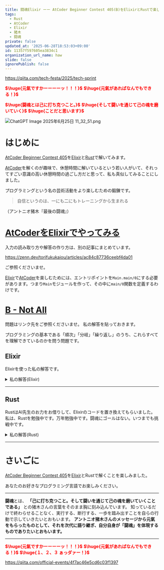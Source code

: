 ```yaml
---
title: 闘魂Elixir ーー AtCoder Beginner Contest 405(B)をElixirとRustで楽しむ
tags:
  - Rust
  - AtCoder
  - Elixir
  - 猪木
  - 闘魂
private: false
updated_at: '2025-06-28T18:53:03+09:00'
id: 11357f597605ea3834c1
organization_url_name: haw
slide: false
ignorePublish: false
---
```

https://qiita.com/tech-festa/2025/tech-sprint

<b><font color="red">$\huge{元氣ですかーーーーッ！！！}$</font></b>
<b><font color="red">$\huge{元氣があればなんでもできる！}$</font></b>

<b><font color="red">$\huge{闘魂とは己に打ち克つこと。}$</font></b>
<b><font color="red">$\huge{そして闘いを通じて己の魂を磨いていく}$</font></b>
<b><font color="red">$\huge{ことだと思います}$</font></b>

![ChatGPT Image 2025年6月25日 11_32_51.png](https://qiita-image-store.s3.ap-northeast-1.amazonaws.com/0/131808/a80ca1b4-3ccd-40c7-945b-6c8c969727e0.png)



# はじめに

[AtCoder Beginner Contest 405](https://atcoder.jp/contests/abc405)を[Elixir](https://elixir-lang.org/)と[Rust](https://www.rust-lang.org/)で解いてみます。  

[AtCoder](https://atcoder.jp/)を解くのが趣味で、休憩時間に解いているという若い人がいて、それってすごい意識の高い休憩時間の過ごし方だと思って、私も真似してみることにしました。  

プログラミングという名の芸術活動をより楽しむための鍛錬です。  

> 自信というのは、一にも二にもトレーニングから生まれる

（アントニオ猪木『最後の闘魂』）


# [AtCoderをElixirでやってみる](https://zenn.dev/torifukukaiou/articles/ac84c87736ceebf4da01)

入力の読み取り方や解答の作り方は、別の記事にまとめています。


https://zenn.dev/torifukukaiou/articles/ac84c87736ceebf4da01

ご参照くださいませ。

[Elixir](https://elixir-lang.org/)で[AtCoder](https://atcoder.jp/)を楽しむためには、エントリポイントを`Main.main/0`にする必要があります。つまり`Main`モジュールを作って、その中に`main/0`関数を定義するわけです。

# [B - Not All](https://atcoder.jp/contests/abc405/tasks/abc405_b)

問題はリンク先をご参照くださいませ。
私の解答を貼っておきます。

プログラミングの基本である「順次」「分岐」「繰り返し」のうち、これらすべてを理解できているのかを問う問題です。

## Elixir

Elixirを使った私の解答です。


<details><summary>私の解答(Elixir)</summary>

_問題文を読んでいらっしゃることを前提にひとこと解説をしておきます。_


関数のパターンマッチとガード節、再帰でスッキリと書きました。    



```elixir
defmodule Main do
  def main do
    [_n, m] = IO.read(:line) |> String.trim() |> String.split(" ") |> Enum.map(&String.to_integer/1)
    a_list = IO.read(:line) |> String.trim() |> String.split(" ") |> Enum.map(&String.to_integer/1)

    solve(m, a_list)
    |> IO.puts()
  end

  def solve(m, list) do
    list
    |> Enum.reverse()
    |> do_solve(m, Enum.uniq(list) |> Enum.count(), 0)
  end

  defp do_solve(_list, m, cnt, acc) when cnt < m, do: acc
  
  defp do_solve([_|tail], m, _cnt, acc) do
    do_solve(tail, m, Enum.uniq(tail) |> Enum.count(), acc + 1)
  end
end
```




</details>

---

## Rust

RustはAI先生のお力をお借りして、Elixirのコードを置き換えてもらいました。
私は、Rustを勉強中です。万年勉強中です。闘魂にゴールはない。いつまでも挑戦中です。

<details><summary>私の解答(Rust)</summary>

```rust
use std::collections::HashSet;
use std::io::{self, BufRead};

fn main() {
    let stdin = io::stdin();
    let mut lines = stdin.lock().lines();

    // 1行目: n, m
    let line1 = lines.next().unwrap().unwrap();
    let _n_m: Vec<usize> = line1
        .split_whitespace()
        .map(|x| x.parse::<usize>().unwrap())
        .collect();
    let m = _n_m[1];

    // 2行目: a_list
    let line2 = lines.next().unwrap().unwrap();
    let mut a_list: Vec<usize> = line2
        .split_whitespace()
        .map(|x| x.parse::<usize>().unwrap())
        .collect();

    let result = solve(m, &mut a_list);
    println!("{}", result);
}

fn solve(m: usize, a_list: &mut Vec<usize>) -> usize {
    a_list.reverse();
    do_solve(m, a_list, 0)
}

fn do_solve(m: usize, list: &[usize], acc: usize) -> usize {
    let unique: HashSet<_> = list.iter().cloned().collect();
    if unique.len() < m {
        return acc;
    }

    do_solve(m, &list[1..], acc + 1)
}
```

</details>

---

# さいごに

[AtCoder Beginner Contest 405](https://atcoder.jp/contests/abc405)を[Elixir](https://elixir-lang.org/)とRustで解くことを楽しみました。

あなたのお好きなプログラミング言語でお楽しみください。

---


**闘魂**とは、  **「己に打ち克つこと。そして闘いを通じて己の魂を磨いていくことである」** との猪木さんの言葉をそのまま胸に刻み込んでいます。
知っているだけで終わらせることなく、実行する、断行する、一歩を踏み出すことを自らの行動で示していきたいとおもいます。
**アントニオ猪木さんのメッセージから元氣をもらったものとして、それを次代に語り継ぎ、自分自身が「闘魂」を体現するものでありたいとおもいます。**

---

<b><font color="red">$\huge{元氣ですかーーーーッ！！！}$</font></b>
<b><font color="red">$\huge{元氣があればなんでもできる！}$</font></b>
<b><font color="red">$\huge{１、２、３ ぁっダァー！}$</font></b>


https://qiita.com/official-events/4f7ac46e5cd6c03f1397
